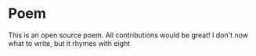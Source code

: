 # Poem
This is an open source poem. All contributions would be great!
I don't now what to write, but it rhymes with eight
